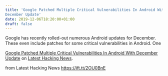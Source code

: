 ```yaml
---
title: 'Google Patched Multiple Critical Vulnerabilities In Android With
December Update'
date: 2019-12-06T18:20:00+01:00
draft: false
---
```


Google has recently rolled-out numerous Android updates for December. These even include patches for some critical vulnerabilities in Android. One

[Google Patched Multiple Critical Vulnerabilities In Android With December Update](https://latesthackingnews.com/2019/12/06/google-patched-multiple-critical-vulnerabilities-in-android-with-december-update/) on [Latest Hacking News](https://latesthackingnews.com).

  
  
from Latest Hacking News https://ift.tt/2OU0BnE